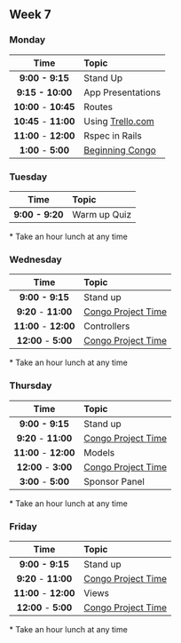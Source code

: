 ## Week 7

### Monday

| Time              | Topic               |
|:-----------------:|:--------------------|
| **9:00 - 9:15**   | Stand Up            |
| **9:15 - 10:00**  | App Presentations   |
| **10:00** - **10:45** | Routes          |
| **10:45** - **11:00** | Using [Trello.com](http://trello.com)          |
| **11:00** - **12:00** | Rspec in Rails          |
| **1:00** - **5:00** | [Beginning Congo](congo.md)|


### Tuesday

| Time              | Topic                       |
|:-----------------:|:----------------------------|
| **9:00 - 9:20**   | Warm up Quiz                |



\* Take an hour lunch at any time

### Wednesday

| Time              | Topic               |
|:-----------------:|:--------------------|
| **9:00 - 9:15**   | Stand up            |
| **9:20** - **11:00** | [Congo Project Time](congo.md)|
| **11:00** - **12:00** |  Controllers         |
| **12:00** - **5:00** | [Congo Project Time](congo.md)|

\* Take an hour lunch at any time

### Thursday

| Time              | Topic               |
|:-----------------:|:--------------------|
| **9:00 - 9:15**   | Stand up            |
| **9:20** - **11:00** | [Congo Project Time](congo.md)|
| **11:00** - **12:00** |  Models         |
| **12:00** - **3:00** | [Congo Project Time](congo.md)|
| **3:00** - **5:00** | Sponsor Panel |


\* Take an hour lunch at any time

### Friday

| Time              | Topic               |
|:-----------------:|:--------------------|
| **9:00 - 9:15**   | Stand up            |
| **9:20** - **11:00** | [Congo Project Time](congo.md)|
| **11:00** - **12:00** |  Views         |
| **12:00** - **5:00** | [Congo Project Time](congo.md)|

\* Take an hour lunch at any time
